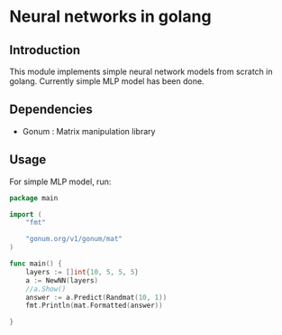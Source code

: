 # Neural networks in golang

## Introduction
This module implements simple neural network models from scratch in golang. Currently simple MLP model has been done.

## Dependencies
* Gonum : Matrix manipulation library

## Usage
For simple MLP model, run:
```go
package main

import (
	"fmt"

	"gonum.org/v1/gonum/mat"
)

func main() {
	layers := []int{10, 5, 5, 5}
	a := NewNN(layers)
	//a.Show()
	answer := a.Predict(Randmat(10, 1))
	fmt.Println(mat.Formatted(answer))

}
```
